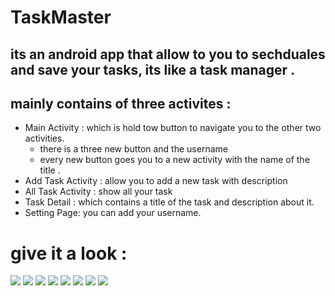 # TaskMaster

## its an android app that allow to you to sechduales and save your tasks, its like a task manager .
## mainly contains of three activites :
* Main Activity : which is hold tow button to navigate you to the other two activities.
  * there is a three new button and the username 
  * every new button goes you to a new activity with the name of the title .
* Add Task Activity : allow you to add a new task with  description 
* All Task Activity : show all your task
* Task Detail : which contains a title of the task and description about it.
* Setting Page: you can add your username.

# give it a look :


![](allTask.png)
![](addTask.png)
![](myTask.png)
![](myTask2.png)
![](homePage.png)
![](setting1.png)
![](setting2.png)
![](detailTask.png)

